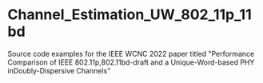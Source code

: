 # Channel_Estimation_UW_802_11p_11bd
Source code examples for the IEEE WCNC 2022 paper titled "Performance Comparison of IEEE 802.11p,802.11bd-draft and a Unique-Word-based PHY inDoubly-Dispersive Channels"
